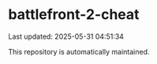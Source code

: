 # battlefront-2-cheat

Last updated: 2025-05-31 04:51:34

This repository is automatically maintained.
